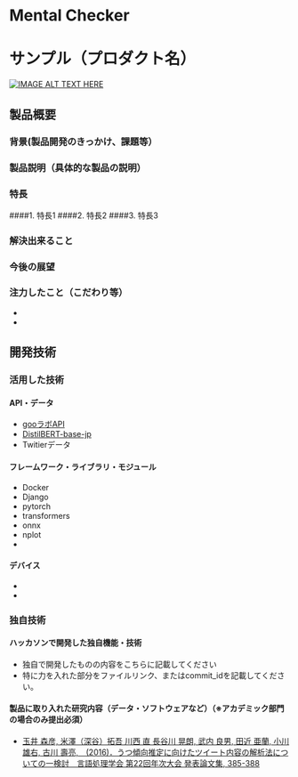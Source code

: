 # Mental Checker

# サンプル（プロダクト名）

[![IMAGE ALT TEXT HERE](https://jphacks.com/wp-content/uploads/2021/07/JPHACKS2021_ogp.jpg)](https://www.youtube.com/watch?v=LUPQFB4QyVo)

## 製品概要
### 背景(製品開発のきっかけ、課題等）
### 製品説明（具体的な製品の説明）
### 特長
####1. 特長1
####2. 特長2
####3. 特長3

### 解決出来ること
### 今後の展望
### 注力したこと（こだわり等）
* 
* 

## 開発技術
### 活用した技術
#### API・データ
- [gooラボAPI](https://labs.goo.ne.jp/api/)
- [DistilBERT-base-jp](https://github.com/BandaiNamcoResearchInc/DistilBERT-base-jp)
- Twitierデータ

#### フレームワーク・ライブラリ・モジュール
- Docker
- Django
- pytorch
- transformers
- onnx
- nplot
- 

#### デバイス
* 
* 

### 独自技術
#### ハッカソンで開発した独自機能・技術
* 独自で開発したものの内容をこちらに記載してください
* 特に力を入れた部分をファイルリンク、またはcommit_idを記載してください。

#### 製品に取り入れた研究内容（データ・ソフトウェアなど）（※アカデミック部門の場合のみ提出必須）
- [玉井 森彦,  米澤（深谷）拓吾 川西 直 長谷川 晃朗, 武内 良男, 田近 亜蘭, 小川 雄右, 古川 壽亮,　(2016)．うつ傾向推定に向けたツイート内容の解析法についての一検討　言語処理学会 第22回年次大会 発表論文集, 385-388](https://www.anlp.jp/proceedings/annual_meeting/2016/pdf_dir/B2-1.pdf)
